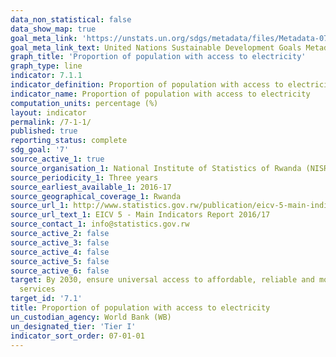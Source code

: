 ```yaml
---
data_non_statistical: false
data_show_map: true
goal_meta_link: 'https://unstats.un.org/sdgs/metadata/files/Metadata-07-01-01.pdf'
goal_meta_link_text: United Nations Sustainable Development Goals Metadata (pdf 212KB)
graph_title: 'Proportion of population with access to electricity'
graph_type: line
indicator: 7.1.1
indicator_definition: Proportion of population with access to electricity is the percentage of population with access to electricity
indicator_name: Proportion of population with access to electricity
computation_units: percentage (%)
layout: indicator
permalink: /7-1-1/
published: true
reporting_status: complete
sdg_goal: '7'
source_active_1: true
source_organisation_1: National Institute of Statistics of Rwanda (NISR)
source_periodicity_1: Three years
source_earliest_available_1: 2016-17
source_geographical_coverage_1: Rwanda
source_url_1: http://www.statistics.gov.rw/publication/eicv-5-main-indicators-report-201617
source_url_text_1: EICV 5 - Main Indicators Report 2016/17
source_contact_1: info@statistics.gov.rw
source_active_2: false
source_active_3: false
source_active_4: false
source_active_5: false
source_active_6: false
target: By 2030, ensure universal access to affordable, reliable and modern energy
  services
target_id: '7.1'
title: Proportion of population with access to electricity
un_custodian_agency: World Bank (WB)
un_designated_tier: 'Tier I'
indicator_sort_order: 07-01-01
---
```

